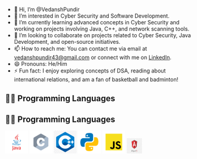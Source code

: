 - 👋 Hi, I’m @VedanshPundir
- 👀 I’m interested in Cyber Security and Software Development.
- 🌱 I’m currently learning advanced concepts in Cyber Security and working on projects involving Java, C++, and network scanning tools.
- 💞️ I’m looking to collaborate on projects related to Cyber Security, Java Development, and open-source initiatives.
- 📫 How to reach me: You can contact me via email at vedanshpundir43@gmail.com or connect with me on [LinkedIn](https://www.linkedin.com/in/vedansh-pundir-03129524a/).
- 😄 Pronouns: He/Him
- ⚡ Fun fact: I enjoy exploring concepts of DSA, reading about international relations, and am a fan of basketball and badminton!

## 🧑‍💻 Programming Languages

## 🧑‍💻 Programming Languages

<p align="left">
  <img src="images/java.svg" alt="Java" width="60" height="60"/>
<img src="images/c.svg" alt="C" width="60" height="60"/>
<img src="images/png-clipart-c-logo-the-c-programming-language-computer-icons-computer-programming-source-code-programming-miscellaneous-template-thumbnail.png" alt="cpp" width="60" height="60"/>
<img src="images/python.svg" alt="Python" width="60" height="60"/>
<img src="images/javascript.svg" alt="JS" width="60" height="60"/>
<img src="images/png-transparent-angular-js-full-logo-tech-companies.png" alt="AS" width="40" height="40"/>


</p>

<!---
VedanshPundir/VedanshPundir is a ✨ special ✨ repository because its `README.md` (this file) appears on your GitHub profile.
You can click the Preview link to take a look at your changes.
--->
